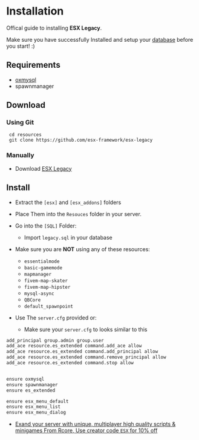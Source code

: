 # Installation

Offical guide to installing **ESX Legacy**.

Make sure you have successfully Installed and setup your [database](../../tutorials/database) before you start! :)

## Requirements

- [oxmysql](https://github.com/overextended/oxmysql/releases/latest/download/oxmysql.zip)
- spawnmanager

## Download

### Using Git

```git
 cd resources
 git clone https://github.com/esx-framework/esx-legacy
```

### Manually

- Download [ESX Legacy](https://github.com/esx-framework/esx-legacy/archive/refs/heads/main.zip)

## Install

- Extract the `[esx]` and `[esx_addons]` folders
- Place Them into the `Resouces` folder in your server.
- Go into the `[SQL]` Folder:

  - Import `legacy.sql` in your database

- Make sure you are **NOT** using any of these resources:

  - `essentialmode`
  - `basic-gamemode`
  - `mapmanager`
  - `fivem-map-skater`
  - `fivem-map-hipster`
  - `mysql-async`
  - `QBCore`
  - `default_spawnpoint`

- Use The `server.cfg` provided or:
  - Make sure your `server.cfg` to looks similar to this

```diff  title="server.cfg"
add_principal group.admin group.user
add_ace resource.es_extended command.add_ace allow
add_ace resource.es_extended command.add_principal allow
add_ace resource.es_extended command.remove_principal allow
add_ace resource.es_extended command.stop allow


ensure oxmysql
ensure spawnmanager
ensure es_extended

ensure esx_menu_default
ensure esx_menu_list
ensure esx_menu_dialog
```

- [Exand your server with unique, multiplayer high quality scripts & minigames From Rcore, Use creator code `ESX` for 10% off](https://store.rcore.cz/esx)
